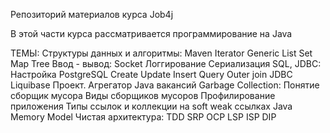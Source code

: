 Репозиторий материалов курса Job4j

В этой части курса рассматривается программирование на Java 

ТЕМЫ:
Структуры данных и алгоритмы:
Maven
Iterator
Generic
List
Set
Map
Tree
Ввод - вывод:
Socket
Логгирование
Сериализация
SQL, JDBC:
Настройка PostgreSQL
Create Update Insert
Query
Outer join
JDBC
Liquibase
Проект. Агрегатор Java вакансий
Garbage Collection:
Понятие сборщик мусора
Виды сборщиков мусоров
Профилирование приложения
Типы ссылок и коллекции на soft weak ссылках
Java Memory Model
Чистая архитектура:
TDD
SRP
OCP
LSP
ISP
DIP
